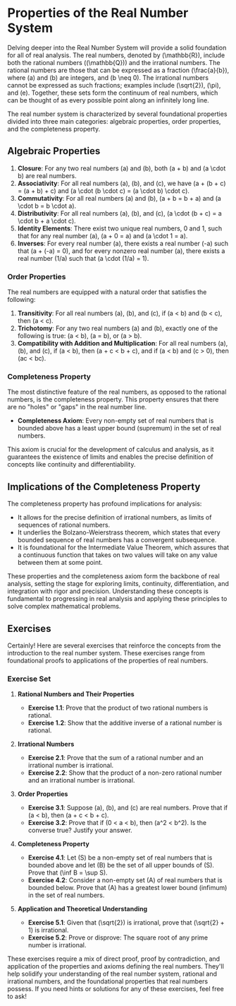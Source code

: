 
# Properties of the Real Number System
Delving deeper into the Real Number System will provide a solid foundation for
all of real analysis. The real numbers, denoted by \(\mathbb{R}\), include both
the rational numbers (\(\mathbb{Q}\)) and the irrational numbers. The rational
numbers are those that can be expressed as a fraction \(\frac{a}{b}\), where
\(a\) and \(b\) are integers, and \(b \neq 0\). The irrational numbers cannot
be expressed as such fractions; examples include \(\sqrt{2}\), \(\pi\), and
\(e\). Together, these sets form the continuum of real numbers, which can be
thought of as every possible point along an infinitely long line.

The real number system is characterized by several foundational properties divided into three main categories: algebraic properties, order properties, and the completeness property.

## Algebraic Properties

1. **Closure**: For any two real numbers \(a\) and \(b\), both \(a + b\) and \(a \cdot b\) are real numbers.
2. **Associativity**: For all real numbers \(a\), \(b\), and \(c\), we have \(a + (b + c) = (a + b) + c\) and \(a \cdot (b \cdot c) = (a \cdot b) \cdot c\).
3. **Commutativity**: For all real numbers \(a\) and \(b\), \(a + b = b + a\) and \(a \cdot b = b \cdot a\).
4. **Distributivity**: For all real numbers \(a\), \(b\), and \(c\), \(a \cdot (b + c) = a \cdot b + a \cdot c\).
5. **Identity Elements**: There exist two unique real numbers, 0 and 1, such that for any real number \(a\), \(a + 0 = a\) and \(a \cdot 1 = a\).
6. **Inverses**: For every real number \(a\), there exists a real number \(-a\) such that \(a + (-a) = 0\), and for every nonzero real number \(a\), there exists a real number \(1/a\) such that \(a \cdot (1/a) = 1\).

### Order Properties

The real numbers are equipped with a natural order that satisfies the following:

1. **Transitivity**: For all real numbers \(a\), \(b\), and \(c\), if \(a < b\) and \(b < c\), then \(a < c\).
2. **Trichotomy**: For any two real numbers \(a\) and \(b\), exactly one of the following is true: \(a < b\), \(a = b\), or \(a > b\).
3. **Compatibility with Addition and Multiplication**: For all real numbers \(a\), \(b\), and \(c\), if \(a < b\), then \(a + c < b + c\), and if \(a < b\) and \(c > 0\), then \(ac < bc\).

### Completeness Property

The most distinctive feature of the real numbers, as opposed to the rational numbers, is the completeness property. This property ensures that there are no "holes" or "gaps" in the real number line.

- **Completeness Axiom**: Every non-empty set of real numbers that is bounded above has a least upper bound (supremum) in the set of real numbers.

This axiom is crucial for the development of calculus and analysis, as it guarantees the existence of limits and enables the precise definition of concepts like continuity and differentiability.

## Implications of the Completeness Property

The completeness property has profound implications for analysis:

- It allows for the precise definition of irrational numbers, as limits of sequences of rational numbers.
- It underlies the Bolzano-Weierstrass theorem, which states that every bounded sequence of real numbers has a convergent subsequence.
- It is foundational for the Intermediate Value Theorem, which assures that a continuous function that takes on two values will take on any value between them at some point.

These properties and the completeness axiom form the backbone of real analysis, setting the stage for exploring limits, continuity, differentiation, and integration with rigor and precision. Understanding these concepts is fundamental to progressing in real analysis and applying these principles to solve complex mathematical problems.

## Exercises
Certainly! Here are several exercises that reinforce the concepts from the introduction to the real number system. These exercises range from foundational proofs to applications of the properties of real numbers.

### Exercise Set

1. **Rational Numbers and Their Properties**
   - **Exercise 1.1**: Prove that the product of two rational numbers is rational.
   - **Exercise 1.2**: Show that the additive inverse of a rational number is rational.

2. **Irrational Numbers**
   - **Exercise 2.1**: Prove that the sum of a rational number and an irrational number is irrational.
   - **Exercise 2.2**: Show that the product of a non-zero rational number and an irrational number is irrational.

3. **Order Properties**
   - **Exercise 3.1**: Suppose \(a\), \(b\), and \(c\) are real numbers. Prove that if \(a < b\), then \(a + c < b + c\).
   - **Exercise 3.2**: Prove that if \(0 < a < b\), then \(a^2 < b^2\). Is the converse true? Justify your answer.

4. **Completeness Property**
   - **Exercise 4.1**: Let \(S\) be a non-empty set of real numbers that is bounded above and let \(B\) be the set of all upper bounds of \(S\). Prove that \(\inf B = \sup S\).
   - **Exercise 4.2**: Consider a non-empty set \(A\) of real numbers that is bounded below. Prove that \(A\) has a greatest lower bound (infimum) in the set of real numbers.

5. **Application and Theoretical Understanding**
   - **Exercise 5.1**: Given that \(\sqrt{2}\) is irrational, prove that \(\sqrt{2} + 1\) is irrational.
   - **Exercise 5.2**: Prove or disprove: The square root of any prime number is irrational.

These exercises require a mix of direct proof, proof by contradiction, and application of the properties and axioms defining the real numbers. They'll help solidify your understanding of the real number system, rational and irrational numbers, and the foundational properties that real numbers possess. If you need hints or solutions for any of these exercises, feel free to ask!

